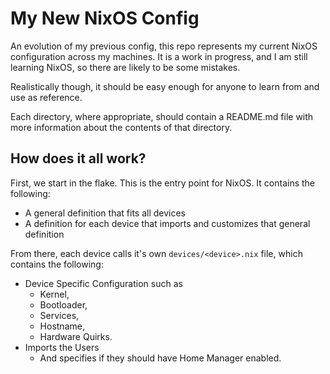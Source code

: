 # My New NixOS Config

An evolution of my previous config, this repo represents my current NixOS configuration across my machines. It is a work in progress, and I am still learning NixOS, so there are likely to be some mistakes.

Realistically though, it should be easy enough for anyone to learn from and use as reference.


Each directory, where appropriate, should contain a README.md file with more information about the contents of that directory.

## How does it all work?

First, we start in the flake. This is the entry point for NixOS. It contains the following:

 - A general definition that fits all devices
 - A definition for each device that imports and customizes that general definition

From there, each device calls it's own `devices/<device>.nix` file, which contains the following:

 - Device Specific Configuration such as 
   - Kernel, 
   - Bootloader, 
   - Services, 
   - Hostname,
   - Hardware Quirks.
 - Imports the Users
    - And specifies if they should have Home Manager enabled.
 
